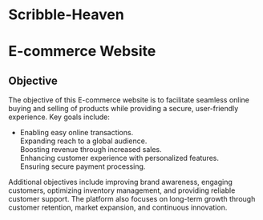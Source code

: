 # Scribble-Heaven
<h1>E-commerce Website</h1>
<h2>Objective</h2>
The objective of this E-commerce website is to facilitate seamless online buying and selling of products while providing a secure, user-friendly experience. Key goals include:<br>
<ul>
    <li>
    Enabling easy online transactions.<br>
    Expanding reach to a global audience.<br>
    Boosting revenue through increased sales.<br>
    Enhancing customer experience with personalized features.<br>
    Ensuring secure payment processing.<br>
    </li>
</ul>
Additional objectives include improving brand awareness, engaging customers, optimizing inventory management, and providing reliable customer support. The platform also focuses on long-term growth through customer retention, market expansion, and continuous innovation.<br>